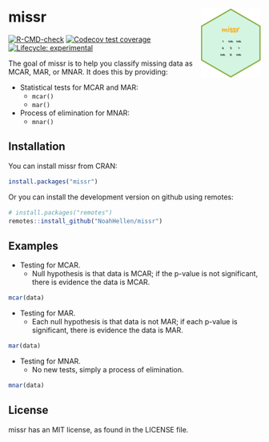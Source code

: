 
<!-- README.md is generated from README.Rmd. Please edit that file -->

# missr <img src="man/figures/logo.png" align="right" height="138" /></a>

<!-- badges: start -->

[![R-CMD-check](https://github.com/NoahHellen/missr/actions/workflows/R-CMD-check.yaml/badge.svg)](https://github.com/NoahHellen/missr/actions/workflows/R-CMD-check.yaml)
[![Codecov test
coverage](https://codecov.io/gh/NoahHellen/missr/graph/badge.svg)](https://app.codecov.io/gh/NoahHellen/missr)
[![Lifecycle:
experimental](https://img.shields.io/badge/lifecycle-experimental-orange.svg)](https://lifecycle.r-lib.org/articles/stages.html#experimental)
<!-- badges: end -->

The goal of missr is to help you classify missing data as MCAR, MAR, or
MNAR. It does this by providing:

- Statistical tests for MCAR and MAR:
  - `mcar()`
  - `mar()`
- Process of elimination for MNAR:
  - `mnar()`

## Installation

You can install missr from CRAN:

``` r
install.packages("missr")
```

Or you can install the development version on github using remotes:

``` r
# install.packages("remotes")
remotes::install_github("NoahHellen/missr")
```

## Examples

- Testing for MCAR.
  - Null hypothesis is that data is MCAR; if the p-value is not
    significant, there is evidence the data is MCAR.

``` r
mcar(data)
```

- Testing for MAR.
  - Each null hypothesis is that data is not MAR; if each p-value is
    significant, there is evidence the data is MAR.

``` r
mar(data)
```

- Testing for MNAR.
  - No new tests, simply a process of elimination.

``` r
mnar(data)
```

## License

missr has an MIT license, as found in the LICENSE file.
